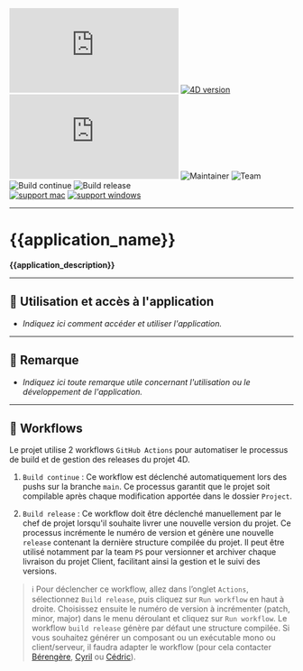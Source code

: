[![Version](https://img.shields.io/endpoint?url=https://gist.githubusercontent.com/CGareau/dd2aa26e5b6c4152e80e7d3d09f2486a/raw/release_{{application_name}}.json)]()
[![4D version](https://img.shields.io/badge/4D-{{4d_version}}-E23089.svg)]()
[![Downloads](https://img.shields.io/endpoint?url=https://gist.githubusercontent.com/CGareau/dd2aa26e5b6c4152e80e7d3d09f2486a/raw/download_{{application_name}}.json)]()
![Maintainer](https://img.shields.io/badge/maintainer-{{maintainer_name}}-blue)
![Team](https://img.shields.io/badge/team-{{team_name}}-informational)
<br>
![Build continue](https://github.com/4eDimension/{{application_name}}/actions/workflows/build-continue.yml/badge.svg)
![Build release](https://github.com/4eDimension/{{application_name}}/actions/workflows/build-release.yml/badge.svg)
<br>
[![support mac](https://img.shields.io/badge/macOS-000000.svg?style=flat-square&logo=apple&labelColor=000000&logoColor=white)]()
[![support windows](https://img.shields.io/badge/windows-0078D6.svg?style=flat-square&logo=MODX&logoColor=white)]()

---

# {{application_name}}

**{{application_description}}**

---

## 🚀 Utilisation et accès à l'application

- _Indiquez ici comment accéder et utiliser l'application._

---

## 📝 Remarque  

- _Indiquez ici toute remarque utile concernant l'utilisation ou le développement de l'application._

---

## 🔄 Workflows

Le projet utilise 2 workflows `GitHub Actions` pour automatiser le processus de build et de gestion des releases du projet 4D.

1. `Build continue` : Ce workflow est déclenché automatiquement lors des pushs sur la branche `main`. Ce processus garantit que le projet soit compilable après chaque modification apportée dans le dossier `Project`.

2. `Build release` : Ce workflow doit être déclenché manuellement par le chef de projet lorsqu'il souhaite livrer une nouvelle version du projet. Ce processus incrémente le numéro de version et génère une nouvelle `release` contenant la dernière structure compilée du projet.
Il peut être utilisé notamment par la team `PS` pour versionner et archiver chaque livraison du projet Client, facilitant ainsi la gestion et le suivi des versions.
> ℹ️ Pour déclencher ce workflow, allez dans l’onglet `Actions`, sélectionnez `Build release`, puis cliquez sur `Run workflow` en haut à droite.
Choisissez ensuite le numéro de version à incrémenter (patch, minor, major) dans le menu déroulant et cliquez sur `Run workflow`.
Le workflow `build release` génère par défaut une structure compilée. Si vous souhaitez générer un composant ou un exécutable mono ou client/serveur, il faudra adapter le workflow (pour cela contacter [Bérengère](mailto:Berengere.Lagrange@4d.com), [Cyril](mailto:Limpalaer.Cyril@gmail.com) ou [Cédric](mailto:Cedric.Gareau@4d.com)).